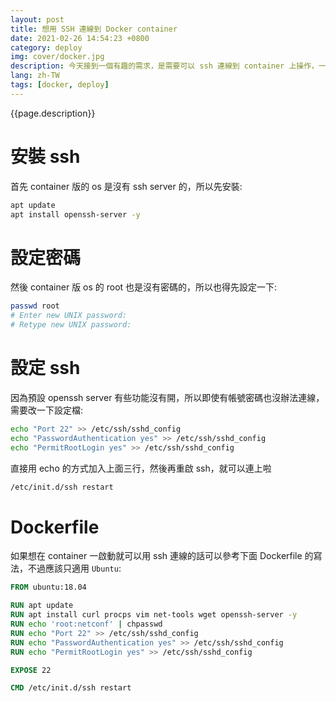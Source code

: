 ```yaml
---
layout: post
title: 想用 SSH 連線到 Docker container
date: 2021-02-26 14:54:23 +0800
category: deploy
img: cover/docker.jpg
description: 今天接到一個有趣的需求，是需要可以 ssh 連線到 container 上操作，一般都是直接用 docker exec 啦，不過客戶說要就做給他吧
lang: zh-TW
tags: [docker, deploy]
---
```


{{page.description}}

# 安裝 ssh
首先 container 版的 os 是沒有 ssh server 的，所以先安裝:

```bash
apt update
apt install openssh-server -y
```

# 設定密碼
然後 container 版 os 的 root 也是沒有密碼的，所以也得先設定一下:

```bash
passwd root
# Enter new UNIX password:
# Retype new UNIX password:
```

# 設定 ssh

因為預設 openssh server 有些功能沒有開，所以即使有帳號密碼也沒辦法連線，需要改一下設定檔:

```bash
echo "Port 22" >> /etc/ssh/sshd_config
echo "PasswordAuthentication yes" >> /etc/ssh/sshd_config
echo "PermitRootLogin yes" >> /etc/ssh/sshd_config
```

直接用 echo 的方式加入上面三行，然後再重啟 ssh，就可以連上啦

```bash
/etc/init.d/ssh restart
```

# Dockerfile

如果想在 container 一啟動就可以用 ssh 連線的話可以參考下面 Dockerfile 的寫法，不過應該只適用 `Ubuntu`:

```Dockerfile
FROM ubuntu:18.04

RUN apt update
RUN apt install curl procps vim net-tools wget openssh-server -y
RUN echo 'root:netconf' | chpasswd
RUN echo "Port 22" >> /etc/ssh/sshd_config
RUN echo "PasswordAuthentication yes" >> /etc/ssh/sshd_config
RUN echo "PermitRootLogin yes" >> /etc/ssh/sshd_config

EXPOSE 22

CMD /etc/init.d/ssh restart
```